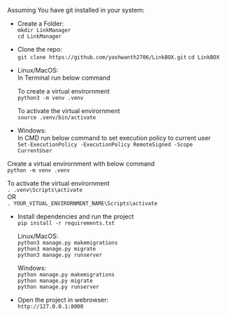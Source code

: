 Assuming You have git installed in your system:

- Create a Folder: \
  `mkdir LinkManager` \
  `cd LinkManager` 

- Clone the repo: \
  `git clone https://github.com/yashwanth2706/LinkBOX.git`
  `cd LinkBOX`

- Linux/MacOS: \
  In Terminal run below command 
  
  To create a virtual envirornment \
  `python3 -m venv .venv` 
  
  To activate the virtual envirornment \
  `source .venv/bin/activate`

- Windows: \
 In CMD run below command to set execution policy to current user \
  `Set-ExecutionPolicy -ExecutionPolicy RemoteSigned -Scope CurrentUser` 
  
 Create a virtual envirornment with below command \
  `python -m venv .venv` 
  
  To activate the virtual envirornment \
  `. .venv\Scripts\activate` \
  OR \
  `. YOUR_VITUAL_ENVIRORNMENT_NAME\Scripts\activate`

- Install dependencies and run the project \
  `pip install -r requirements.txt` 
  
  Linux/MacOS: \
  `python3 manage.py makemigrations` \
  `python3 manage.py migrate` \
  `python3 manage.py runserver` 
  
  Windows: \
  `python manage.py makemigrations` \
  `python manage.py migrate` \
  `python manage.py runserver`
  
- Open the project in webrowser: \
  `http://127.0.0.1:8000`

